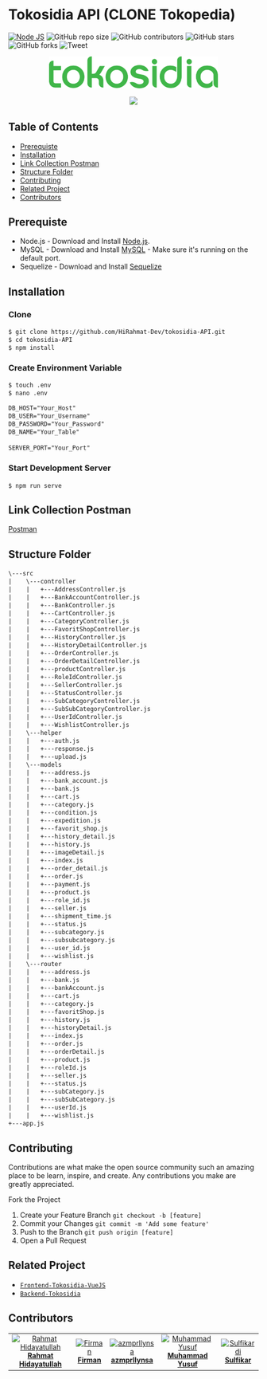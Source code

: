 # Tokosidia API (CLONE Tokopedia)

[![Node JS](https://img.shields.io/badge/Dependencies-Express%20JS-green)](https://nodejs.org/en/)
![GitHub repo size](https://img.shields.io/github/repo-size/HiRahmat-Dev/tokosidia-API)
![GitHub contributors](https://img.shields.io/github/contributors/HiRahmat-Dev/tokosidia-API)
![GitHub stars](https://img.shields.io/github/stars/HiRahmat-Dev/tokosidia-API?style=social)
![GitHub forks](https://img.shields.io/github/forks/HiRahmat-Dev/tokosidia-API?style=social)
![Tweet](https://img.shields.io/twitter/url?url=https%3A%2F%2Fgithub.com%2FHiRahmat-Dev%2Ftokosidia-API
)

<p align="center">
  <a href="https://raw.githubusercontent.com/HiRahmat-Dev/tokosidia-API/master/images/tokosidia-logo.png" target="blank">
    <img width="340" src="https://raw.githubusercontent.com/HiRahmat-Dev/tokosidia-API/master/images/tokosidia-logo.png">
  </a>
</p>
<p align="center">
  <a href="https://nodejs.org/" target="blank">
    <img src="https://cdn-images-1.medium.com/max/871/1*d2zLEjERsrs1Rzk_95QU9A.png">
  </a>
</p>

## Table of Contents
- [Prerequiste](#prerequiste)
- [Installation](#installation)
- [Link Collection Postman](#link-collection-postman)
- [Structure Folder](#structure-folder)
- [Contributing](#contributing)
- [Related Project](#related-project)
- [Contributors](#contributors)

## Prerequiste
- Node.js - Download and Install [Node.js](https://nodejs.org/en/).
- MySQL - Download and Install [MySQL](https://www.mysql.com/downloads/) - Make sure it's running on the default port.
- Sequelize - Download and Install [Sequelize](https://sequelize.org/)

## Installation
### Clone
```
$ git clone https://github.com/HiRahmat-Dev/tokosidia-API.git
$ cd tokosidia-API
$ npm install
```

### Create Environment Variable
```
$ touch .env
$ nano .env
```

```
DB_HOST="Your_Host"
DB_USER="Your_Username"
DB_PASSWORD="Your_Password"
DB_NAME="Your_Table"

SERVER_PORT="Your_Port"

```

### Start Development Server
```
$ npm run serve
```
## Link Collection Postman
[Postman](https://www.getpostman.com/collections/bb923819853137d50b60)

## Structure Folder
```
\---src
|    \---controller
|    |   +---AddressController.js
|    |   +---BankAccountController.js
|    |   +---BankController.js
|    |   +---CartController.js
|    |   +---CategoryController.js
|    |   +---FavoritShopController.js
|    |   +---HistoryController.js
|    |   +---HistoryDetailController.js
|    |   +---OrderController.js
|    |   +---OrderDetailController.js
|    |   +---productController.js
|    |   +---RoleIdController.js
|    |   +---SellerController.js
|    |   +---StatusController.js
|    |   +---SubCategoryController.js
|    |   +---SubSubCategoryController.js
|    |   +---UserIdController.js
|    |   +---WishlistController.js
|    \---helper
|    |   +---auth.js
|    |   +---response.js
|    |   +---upload.js
|    \---models
|    |   +---address.js
|    |   +---bank_account.js
|    |   +---bank.js
|    |   +---cart.js
|    |   +---category.js
|    |   +---condition.js
|    |   +---expedition.js
|    |   +---favorit_shop.js
|    |   +---history_detail.js
|    |   +---history.js
|    |   +---imageDetail.js
|    |   +---index.js
|    |   +---order_detail.js
|    |   +---order.js
|    |   +---payment.js
|    |   +---product.js
|    |   +---role_id.js
|    |   +---seller.js
|    |   +---shipment_time.js
|    |   +---status.js
|    |   +---subcategory.js
|    |   +---subsubcategory.js
|    |   +---user_id.js
|    |   +---wishlist.js
|    \---router
|    |   +---address.js
|    |   +---bank.js
|    |   +---bankAccount.js
|    |   +---cart.js
|    |   +---category.js
|    |   +---favoritShop.js
|    |   +---history.js
|    |   +---historyDetail.js
|    |   +---index.js
|    |   +---order.js
|    |   +---orderDetail.js
|    |   +---product.js
|    |   +---roleId.js
|    |   +---seller.js
|    |   +---status.js
|    |   +---subCategory.js
|    |   +---subSubCategory.js
|    |   +---userId.js
|    |   +---wishlist.js
+---app.js
```

## Contributing

Contributions are what make the open source community such an amazing place to be learn, inspire, and create. Any contributions you make are greatly appreciated.

Fork the Project
1. Create your Feature Branch  ```git checkout -b [feature]```
2. Commit your Changes ```git commit -m 'Add some feature'```
3. Push to the Branch ```git push origin [feature]```
4. Open a Pull Request

## Related Project
* [`Frontend-Tokosidia-VueJS`](https://github.com/HiRahmat-Dev/tokosidia-vuejs)
* [`Backend-Tokosidia`](https://github.com/HiRahmat-Dev/tokosidia-API)

## Contributors
<center>
  <table>
    <tr>
      <td align="center">
        <a href="https://github.com/HiRahmat-Dev/">
          <img width="150" src="https://avatars2.githubusercontent.com/u/55150659?s=460&u=c7171bb4128787c303efdce0d62bc86289f1211b&v=4" alt="Rahmat Hidayatullah"><br/>
          <b>Rahmat Hidayatullah</b>
        </a>
      </td>
      <td align="center">
        <a href="https://github.com/fblazt">
          <img width="150" src="https://avatars3.githubusercontent.com/u/48191467?s=400&u=c06616d146930100dfb5eb5c4ab10fd00d01ac41&v=4" alt="Firman"><br/>
          <b>Firman</b>
        </a>
      </td>
      <td align="center">
        <a href="https://github.com/azmprllynsa">
          <img width="150" src="https://avatars1.githubusercontent.com/u/60286175?s=400&v=4" alt="azmprllynsa"><br/>
          <b>azmprllynsa</b>
        </a>
      </td>
      <td align="center">
        <a href="https://github.com/m-joseph27">
          <img width="150" src="https://avatars2.githubusercontent.com/u/60948526?s=400&u=c258f85ec35ccfda6ce3911dae79d45e335088b3&v=4" alt="Muhammad Yusuf"><br/>
          <b>Muhammad Yusuf</b>
        </a>
      </td>
      <td align="center">
        <a href="https://github.com/shoelfikar">
          <img width="150" src="https://avatars2.githubusercontent.com/u/55390061?s=400&u=cf1b3f5b68b4f984a45cc215c7b98150ab01276b&v=4" alt="Sulfikardi"><br/>
          <b>Sulfikar</b>
        </a>
      </td>
    </tr>
  </table>
</center>
